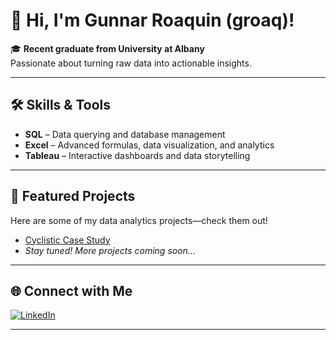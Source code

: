 # 👋 Hi, I'm Gunnar Roaquin (groaq)!

🎓 **Recent graduate from University at Albany**  
Passionate about turning raw data into actionable insights.

---

## 🛠️ Skills & Tools

- **SQL** – Data querying and database management
- **Excel** – Advanced formulas, data visualization, and analytics
- **Tableau** – Interactive dashboards and data storytelling

---

## 🚀 Featured Projects

Here are some of my data analytics projects—check them out!

<!--
To showcase your repositories, add them here as Markdown links.  
Example format:
- [Project Name](https://github.com/groaq/project-repo) – Short project description.
-->
- [Cyclistic Case Study](https://github.com/groaq/cyclistic-case-study)
- _Stay tuned! More projects coming soon..._

---

## 🌐 Connect with Me

[![LinkedIn](https://img.shields.io/badge/LinkedIn-Gunnar%20Roaquin-blue?logo=linkedin&style=for-the-badge)](https://www.linkedin.com/in/gunnar-roaquin/)

---

<!--
Feel free to update with more projects, fun facts, or a personal motto!
-->
